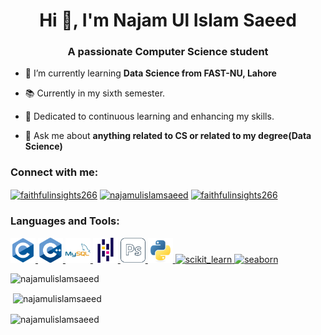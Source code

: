 <h1 align="center">Hi 👋, I'm Najam Ul Islam Saeed</h1>
<h3 align="center">A passionate Computer Science student</h3>


- 🌱 I’m currently learning **Data Science from FAST-NU, Lahore**

- 📚 Currently in my sixth semester.

- 🌟 Dedicated to continuous learning and enhancing my skills. 

- 💬 Ask me about **anything related to CS or related to my degree(Data Science)**


<h3 align="left">Connect with me:</h3>
<p align="left">
<a href="www.linkedin.com/in/najamulislam-saeed-4a38762a4" target="blank"><img align="center" src="https://raw.githubusercontent.com/rahuldkjain/github-profile-readme-generator/master/src/images/icons/Social/linkedin.svg" alt="faithfulinsights266" height="30" width="40" /></a>
<a href="https://instagram.com/najamulislamsaeed" target="blank"><img align="center" src="https://raw.githubusercontent.com/rahuldkjain/github-profile-readme-generator/master/src/images/icons/Social/instagram.svg" alt="najamulislamsaeed" height="30" width="40" /></a>
<a href="https://www.youtube.com/c/faithfulinsights266" target="blank"><img align="center" src="https://raw.githubusercontent.com/rahuldkjain/github-profile-readme-generator/master/src/images/icons/Social/youtube.svg" alt="faithfulinsights266" height="30" width="40" /></a>
</p>

<h3 align="left">Languages and Tools:</h3>
<p align="left"> <a href="https://www.cprogramming.com/" target="_blank" rel="noreferrer"> <img src="https://raw.githubusercontent.com/devicons/devicon/master/icons/c/c-original.svg" alt="c" width="40" height="40"/> </a> <a href="https://www.w3schools.com/cpp/" target="_blank" rel="noreferrer"> <img src="https://raw.githubusercontent.com/devicons/devicon/master/icons/cplusplus/cplusplus-original.svg" alt="cplusplus" width="40" height="40"/> </a> <a href="https://www.mysql.com/" target="_blank" rel="noreferrer"> <img src="https://raw.githubusercontent.com/devicons/devicon/master/icons/mysql/mysql-original-wordmark.svg" alt="mysql" width="40" height="40"/> </a> <a href="https://pandas.pydata.org/" target="_blank" rel="noreferrer"> <img src="https://raw.githubusercontent.com/devicons/devicon/2ae2a900d2f041da66e950e4d48052658d850630/icons/pandas/pandas-original.svg" alt="pandas" width="40" height="40"/> </a> <a href="https://www.photoshop.com/en" target="_blank" rel="noreferrer"> <img src="https://raw.githubusercontent.com/devicons/devicon/master/icons/photoshop/photoshop-line.svg" alt="photoshop" width="40" height="40"/> </a> <a href="https://www.python.org" target="_blank" rel="noreferrer"> <img src="https://raw.githubusercontent.com/devicons/devicon/master/icons/python/python-original.svg" alt="python" width="40" height="40"/> </a> <a href="https://scikit-learn.org/" target="_blank" rel="noreferrer"> <img src="https://upload.wikimedia.org/wikipedia/commons/0/05/Scikit_learn_logo_small.svg" alt="scikit_learn" width="40" height="40"/> </a> <a href="https://seaborn.pydata.org/" target="_blank" rel="noreferrer"> <img src="https://seaborn.pydata.org/_images/logo-mark-lightbg.svg" alt="seaborn" width="40" height="40"/> </a> </p>

<p><img align="left" src="https://github-readme-stats.vercel.app/api/top-langs?username=Najam266&show_icons=true&locale=en&layout=compact" alt="najamulislamsaeed" /></p>
<br>
<p>&nbsp;<img align="center" src="https://github-readme-stats.vercel.app/api?username=Najam266&show_icons=true&locale=en" alt="najamulislamsaeed" /></p>

<p><img align="center" src="https://github-readme-streak-stats.herokuapp.com/?user=Najam266&" alt="najamulislamsaeed" /></p>
